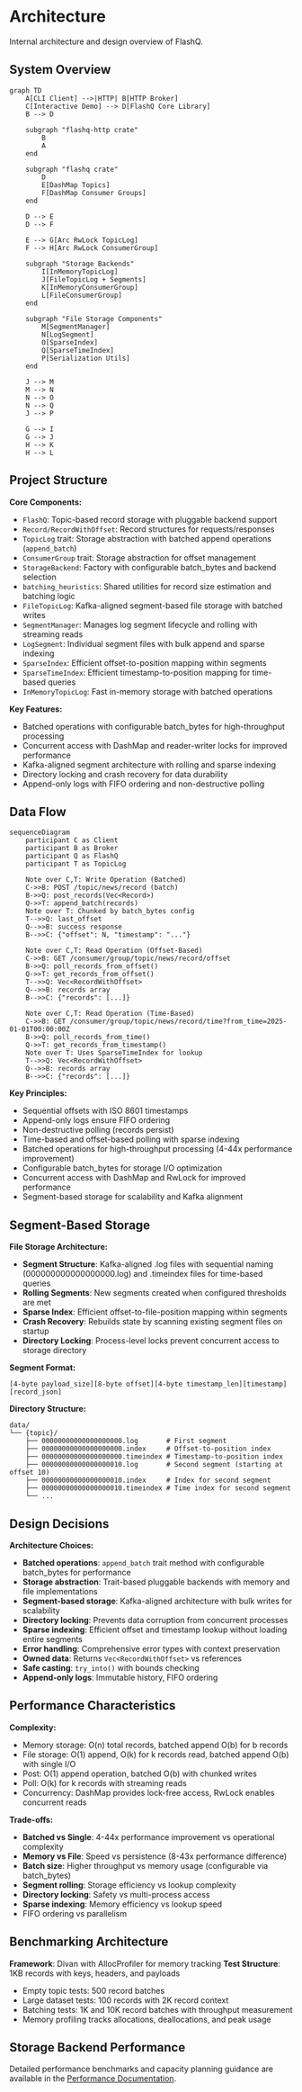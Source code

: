 # Architecture

Internal architecture and design overview of FlashQ.

## System Overview

```mermaid
graph TD
    A[CLI Client] -->|HTTP| B[HTTP Broker]
    C[Interactive Demo] --> D[FlashQ Core Library]
    B --> D
    
    subgraph "flashq-http crate"
        B
        A
    end
    
    subgraph "flashq crate"
        D
        E[DashMap Topics]
        F[DashMap Consumer Groups]
    end
    
    D --> E
    D --> F
    
    E --> G[Arc RwLock TopicLog]
    F --> H[Arc RwLock ConsumerGroup]
    
    subgraph "Storage Backends"
        I[InMemoryTopicLog]
        J[FileTopicLog + Segments]
        K[InMemoryConsumerGroup]
        L[FileConsumerGroup]
    end
    
    subgraph "File Storage Components"
        M[SegmentManager]
        N[LogSegment]
        O[SparseIndex]
        Q[SparseTimeIndex]
        P[Serialization Utils]
    end
    
    J --> M
    M --> N
    N --> O
    N --> Q
    J --> P
    
    G --> I
    G --> J
    H --> K
    H --> L
```

## Project Structure

**Core Components:**
- `FlashQ`: Topic-based record storage with pluggable backend support
- `Record/RecordWithOffset`: Record structures for requests/responses
- `TopicLog` trait: Storage abstraction with batched append operations (`append_batch`)
- `ConsumerGroup` trait: Storage abstraction for offset management
- `StorageBackend`: Factory with configurable batch_bytes and backend selection
- `batching_heuristics`: Shared utilities for record size estimation and batching logic
- `FileTopicLog`: Kafka-aligned segment-based file storage with batched writes
- `SegmentManager`: Manages log segment lifecycle and rolling with streaming reads
- `LogSegment`: Individual segment files with bulk append and sparse indexing
- `SparseIndex`: Efficient offset-to-position mapping within segments
- `SparseTimeIndex`: Efficient timestamp-to-position mapping for time-based queries
- `InMemoryTopicLog`: Fast in-memory storage with batched operations

**Key Features:**
- Batched operations with configurable batch_bytes for high-throughput processing
- Concurrent access with DashMap and reader-writer locks for improved performance
- Kafka-aligned segment architecture with rolling and sparse indexing
- Directory locking and crash recovery for data durability
- Append-only logs with FIFO ordering and non-destructive polling

## Data Flow

```mermaid
sequenceDiagram
    participant C as Client
    participant B as Broker  
    participant Q as FlashQ
    participant T as TopicLog
    
    Note over C,T: Write Operation (Batched)
    C->>B: POST /topic/news/record (batch)
    B->>Q: post_records(Vec<Record>)
    Q->>T: append_batch(records)
    Note over T: Chunked by batch_bytes config
    T-->>Q: last_offset
    Q-->>B: success response
    B-->>C: {"offset": N, "timestamp": "..."}
    
    Note over C,T: Read Operation (Offset-Based)
    C->>B: GET /consumer/group/topic/news/record/offset
    B->>Q: poll_records_from_offset()  
    Q->>T: get_records_from_offset()
    T-->>Q: Vec<RecordWithOffset>
    Q-->>B: records array
    B-->>C: {"records": [...]}
    
    Note over C,T: Read Operation (Time-Based)
    C->>B: GET /consumer/group/topic/news/record/time?from_time=2025-01-01T00:00:00Z
    B->>Q: poll_records_from_time()
    Q->>T: get_records_from_timestamp()
    Note over T: Uses SparseTimeIndex for lookup
    T-->>Q: Vec<RecordWithOffset>
    Q-->>B: records array
    B-->>C: {"records": [...]}
```

**Key Principles:**
- Sequential offsets with ISO 8601 timestamps
- Append-only logs ensure FIFO ordering  
- Non-destructive polling (records persist)
- Time-based and offset-based polling with sparse indexing
- Batched operations for high-throughput processing (4-44x performance improvement)
- Configurable batch_bytes for storage I/O optimization
- Concurrent access with DashMap and RwLock for improved performance
- Segment-based storage for scalability and Kafka alignment

## Segment-Based Storage

**File Storage Architecture:**
- **Segment Structure**: Kafka-aligned .log files with sequential naming (000000000000000000.log) and .timeindex files for time-based queries
- **Rolling Segments**: New segments created when configured thresholds are met
- **Sparse Index**: Efficient offset-to-file-position mapping within segments
- **Crash Recovery**: Rebuilds state by scanning existing segment files on startup
- **Directory Locking**: Process-level locks prevent concurrent access to storage directory

**Segment Format:**
```
[4-byte payload_size][8-byte offset][4-byte timestamp_len][timestamp][record_json]
```

**Directory Structure:**
```
data/
└── {topic}/
    ├── 00000000000000000000.log       # First segment
    ├── 00000000000000000000.index     # Offset-to-position index
    ├── 00000000000000000000.timeindex # Timestamp-to-position index
    ├── 00000000000000000010.log       # Second segment (starting at offset 10)
    ├── 00000000000000000010.index     # Index for second segment
    ├── 00000000000000000010.timeindex # Time index for second segment
    └── ...
```

## Design Decisions

**Architecture Choices:**
- **Batched operations**: `append_batch` trait method with configurable batch_bytes for performance
- **Storage abstraction**: Trait-based pluggable backends with memory and file implementations
- **Segment-based storage**: Kafka-aligned architecture with bulk writes for scalability
- **Directory locking**: Prevents data corruption from concurrent processes
- **Sparse indexing**: Efficient offset and timestamp lookup without loading entire segments
- **Error handling**: Comprehensive error types with context preservation
- **Owned data**: Returns `Vec<RecordWithOffset>` vs references
- **Safe casting**: `try_into()` with bounds checking
- **Append-only logs**: Immutable history, FIFO ordering

## Performance Characteristics

**Complexity:**
- Memory storage: O(n) total records, batched append O(b) for b records
- File storage: O(1) append, O(k) for k records read, batched append O(b) with single I/O
- Post: O(1) append operation, batched O(b) with chunked writes
- Poll: O(k) for k records with streaming reads
- Concurrency: DashMap provides lock-free access, RwLock enables concurrent reads

**Trade-offs:**
- **Batched vs Single**: 4-44x performance improvement vs operational complexity
- **Memory vs File**: Speed vs persistence (8-43x performance difference)
- **Batch size**: Higher throughput vs memory usage (configurable via batch_bytes)
- **Segment rolling**: Storage efficiency vs lookup complexity
- **Directory locking**: Safety vs multi-process access
- **Sparse indexing**: Memory efficiency vs lookup speed
- FIFO ordering vs parallelism

## Benchmarking Architecture

**Framework**: Divan with AllocProfiler for memory tracking
**Test Structure**: 1KB records with keys, headers, and payloads
- Empty topic tests: 500 record batches  
- Large dataset tests: 100 records with 2K record context
- Batching tests: 1K and 10K record batches with throughput measurement
- Memory profiling tracks allocations, deallocations, and peak usage

## Storage Backend Performance

Detailed performance benchmarks and capacity planning guidance are available in the [Performance Documentation](performance.md).